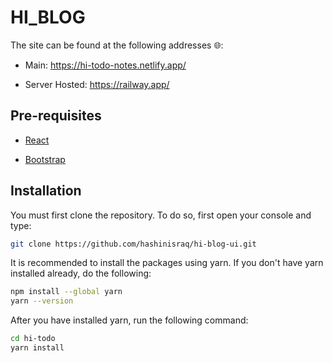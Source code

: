 # HI_BLOG

The site can be found at the following addresses 🌐:

- Main: <https://hi-todo-notes.netlify.app/>

- Server Hosted: <https://railway.app/>

## Pre-requisites

- [React](https://reactjs.org/)

- [Bootstrap](https://react-bootstrap.github.io/)

## Installation

You must first clone the repository. To do so, first open your console and type:

```bash
git clone https://github.com/hashinisraq/hi-blog-ui.git
```

It is recommended to install the packages using yarn.
If you don't have yarn installed already, do the following:

```bash
npm install --global yarn
yarn --version
```

After you have installed yarn, run the following command:

```bash
cd hi-todo
yarn install
```
